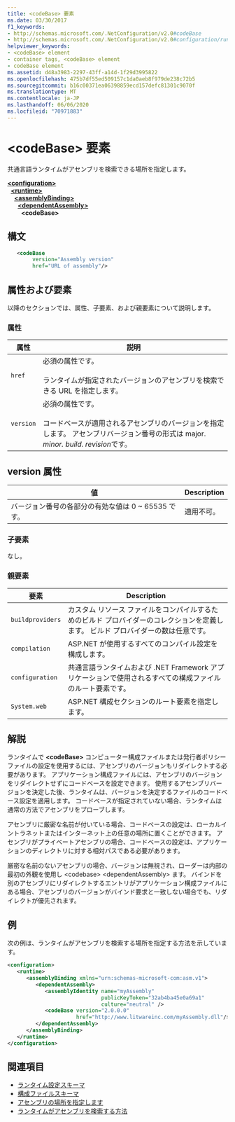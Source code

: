 ```yaml
---
title: <codeBase> 要素
ms.date: 03/30/2017
f1_keywords:
- http://schemas.microsoft.com/.NetConfiguration/v2.0#codeBase
- http://schemas.microsoft.com/.NetConfiguration/v2.0#configuration/runtime/assemblyBinding/dependentAssembly/codeBase
helpviewer_keywords:
- <codeBase> element
- container tags, <codeBase> element
- codeBase element
ms.assetid: d48a3983-2297-43ff-a14d-1f29d3995822
ms.openlocfilehash: 475b7df55ed509157c1da0aeb8f979de238c72b5
ms.sourcegitcommit: b16c00371ea06398859ecd157defc81301c9070f
ms.translationtype: MT
ms.contentlocale: ja-JP
ms.lasthandoff: 06/06/2020
ms.locfileid: "70971883"
---
```

# <a name="codebase-element"></a>\<codeBase> 要素

共通言語ランタイムがアセンブリを検索できる場所を指定します。

[**\<configuration>**](../configuration-element.md)\
&nbsp;&nbsp;[**\<runtime>**](runtime-element.md)\
&nbsp;&nbsp;&nbsp;&nbsp;[**\<assemblyBinding>**](assemblybinding-element-for-runtime.md)\
&nbsp;&nbsp;&nbsp;&nbsp;&nbsp;&nbsp;[**\<dependentAssembly>**](dependentassembly-element.md)\
&nbsp;&nbsp;&nbsp;&nbsp;&nbsp;&nbsp;&nbsp;&nbsp;**\<codeBase>**

## <a name="syntax"></a>構文

```xml
   <codeBase
        version="Assembly version"
        href="URL of assembly"/>
```

## <a name="attributes-and-elements"></a>属性および要素

以降のセクションでは、属性、子要素、および親要素について説明します。

### <a name="attributes"></a>属性

|属性|説明|
|---------------|-----------------|
|`href`|必須の属性です。<br /><br /> ランタイムが指定されたバージョンのアセンブリを検索できる URL を指定します。|
|`version`|必須の属性です。<br /><br /> コードベースが適用されるアセンブリのバージョンを指定します。 アセンブリバージョン番号の形式は major. *minor. build. revision*です。|

## <a name="version-attribute"></a>version 属性

|値|Description|
|-----------|-----------------|
|バージョン番号の各部分の有効な値は 0 ~ 65535 です。|適用不可。|

### <a name="child-elements"></a>子要素

なし。

### <a name="parent-elements"></a>親要素

|要素|Description|
|-------------|-----------------|
|`buildproviders`|カスタム リソース ファイルをコンパイルするためのビルド プロバイダーのコレクションを定義します。 ビルド プロバイダーの数は任意です。|
|`compilation`|ASP.NET が使用するすべてのコンパイル設定を構成します。|
|`configuration`|共通言語ランタイムおよび .NET Framework アプリケーションで使用されるすべての構成ファイルのルート要素です。|
|`System.web`|ASP.NET 構成セクションのルート要素を指定します。|

## <a name="remarks"></a>解説

ランタイムで **\<codeBase>** コンピューター構成ファイルまたは発行者ポリシーファイルの設定を使用するには、アセンブリのバージョンもリダイレクトする必要があります。 アプリケーション構成ファイルには、アセンブリのバージョンをリダイレクトせずにコードベースを設定できます。 使用するアセンブリバージョンを決定した後、ランタイムは、バージョンを決定するファイルのコードベース設定を適用します。 コードベースが指定されていない場合、ランタイムは通常の方法でアセンブリをプローブします。

アセンブリに厳密な名前が付いている場合、コードベースの設定は、ローカルイントラネットまたはインターネット上の任意の場所に置くことができます。 アセンブリがプライベートアセンブリの場合、コードベースの設定は、アプリケーションのディレクトリに対する相対パスである必要があります。

厳密な名前のないアセンブリの場合、バージョンは無視され、ローダーは内部の最初の外観を使用し \<codebase> \<dependentAssembly> ます。 バインドを別のアセンブリにリダイレクトするエントリがアプリケーション構成ファイルにある場合、アセンブリのバージョンがバインド要求と一致しない場合でも、リダイレクトが優先されます。

## <a name="example"></a>例

次の例は、ランタイムがアセンブリを検索する場所を指定する方法を示しています。

```xml
<configuration>
   <runtime>
      <assemblyBinding xmlns="urn:schemas-microsoft-com:asm.v1">
         <dependentAssembly>
            <assemblyIdentity name="myAssembly"
                              publicKeyToken="32ab4ba45e0a69a1"
                              culture="neutral" />
            <codeBase version="2.0.0.0"
                      href="http://www.litwareinc.com/myAssembly.dll"/>
         </dependentAssembly>
      </assemblyBinding>
   </runtime>
</configuration>
```

## <a name="see-also"></a>関連項目

- [ランタイム設定スキーマ](index.md)
- [構成ファイルスキーマ](../index.md)
- [アセンブリの場所を指定します](../../../../standard/assembly/location.md)
- [ランタイムがアセンブリを検索する方法](../../../deployment/how-the-runtime-locates-assemblies.md)
